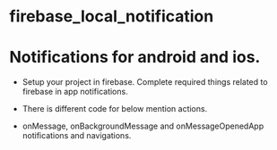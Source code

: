 # firebase_local_notification
# Notifications for android and ios.

- Setup your project in firebase. Complete required things related to firebase in app notifications.

- There is different code for below mention actions.

- onMessage, onBackgroundMessage and onMessageOpenedApp notifications and navigations.


